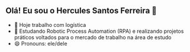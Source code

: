 ## Olá! Eu sou o Hercules Santos Ferreira 👋

- 🔭 Hoje trabalho com logística
- 🌱 Estudando Robotic Process Automation (RPA) e realizando projetos práticos voltados para o mercado de trabalho na área de estudo
- 😄 Pronouns: ele/dele
